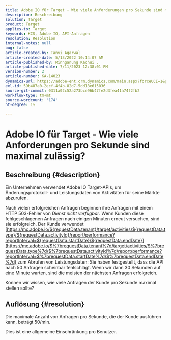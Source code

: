 ```yaml
---
title: Adobe IO für Target - Wie viele Anforderungen pro Sekunde sind maximal zulässig?
description: Beschreibung
solution: Target
product: Target
applies-to: Target
keywords: KCS, Adobe IO, API-Anfragen
resolution: Resolution
internal-notes: null
bug: false
article-created-by: Tanvi Agarwal
article-created-date: 5/13/2022 10:14:07 AM
article-published-by: Rinnganung Kachui .
article-published-date: 7/11/2023 12:38:01 PM
version-number: 2
article-number: KA-14023
dynamics-url: https://adobe-ent.crm.dynamics.com/main.aspx?forceUCI=1&pagetype=entityrecord&etn=knowledgearticle&id=78b79668-a5d2-ec11-a7b5-00224809c27a
exl-id: 59b487a0-2ecf-4f4b-82d7-5dd18e615036
source-git-commit: 0311a02c52a273bce96b47fe2d3fea41a74f2fb2
workflow-type: tm+mt
source-wordcount: '174'
ht-degree: 1%

---
```


# Adobe IO für Target - Wie viele Anforderungen pro Sekunde sind maximal zulässig?

## Beschreibung {#description}


Ein Unternehmen verwendet Adobe IO Target-APIs, um Änderungsprotokoll- und Leistungsdaten von Aktivitäten für seine Märkte abzurufen.

Nach vielen erfolgreichen Anfragen beginnen ihre Anfragen mit einem HTTP 503-Fehler von *Dienst nicht verfügbar*. Wenn Kunden diese fehlgeschlagenen Anfragen nach einigen Minuten erneut versuchen, sind sie erfolgreich. Der Kunde verwendet [https://mc.adobe.io/${requestData.tenant}/target/activities/${requestData.type}/${requestData.activityId}/report/performance?reportInterval=${requestData.startDate}/${requestData.endDate}](https://mc.adobe.io/$%7brequestData.tenant%7d/target/activities/$%7brequestData.type%7d/$%7brequestData.activityId%7d/report/performance?reportInterval=$%7brequestData.startDate%7d/$%7brequestData.endDate%7d) zum Abrufen von Leistungsdaten: Sie haben festgestellt, dass die API nach 50 Anfragen scheinbar fehlschlägt. Wenn wir dann 30 Sekunden auf eine Minute warten, sind die meisten der nächsten Anfragen erfolgreich.

Können wir wissen, wie viele Anfragen der Kunde pro Sekunde maximal stellen sollte?


## Auflösung {#resolution}


Die maximale Anzahl von Anfragen pro Sekunde, die der Kunde ausführen kann, beträgt 50/min.

Dies ist eine allgemeine Einschränkung pro Benutzer.

